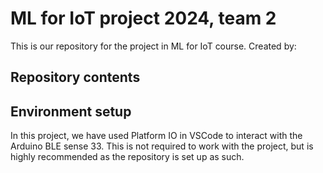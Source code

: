 # ML for IoT project 2024, team 2
This is our repository for the project in ML for IoT course.
Created by: 


## Repository contents  

## Environment setup 
In this project, we have used Platform IO in VSCode to interact with the Arduino BLE sense 33. This is not required to work with the project, but is highly recommended as the repository is set up as such. 
